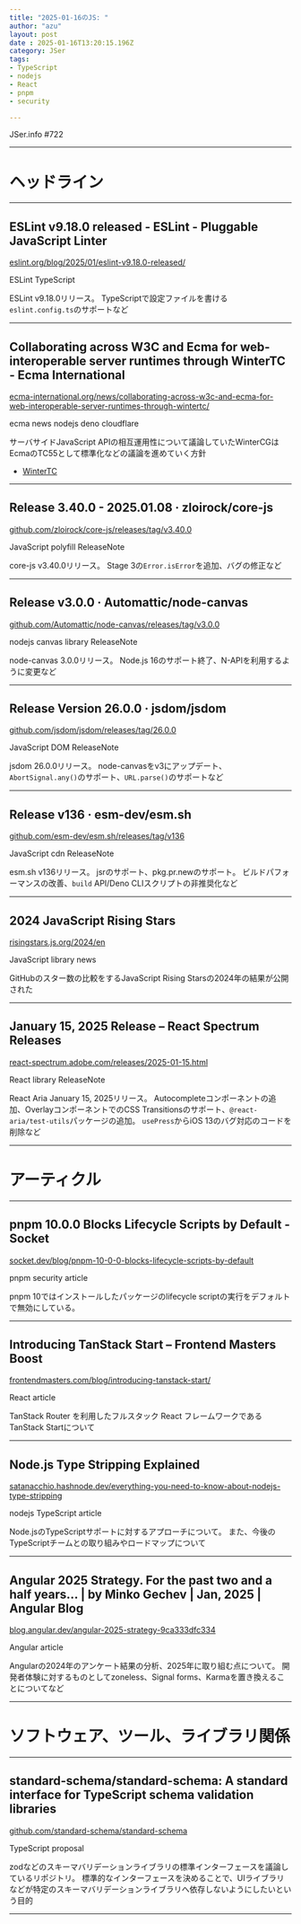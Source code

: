 ```yaml
---
title: "2025-01-16のJS: "
author: "azu"
layout: post
date : 2025-01-16T13:20:15.196Z
category: JSer
tags:
- TypeScript
- nodejs
- React
- pnpm
- security

---
```


JSer.info #722

----

<h1 class="site-genre">ヘッドライン</h1>

----

## ESLint v9.18.0 released - ESLint - Pluggable JavaScript Linter
[eslint.org/blog/2025/01/eslint-v9.18.0-released/](https://eslint.org/blog/2025/01/eslint-v9.18.0-released/ "ESLint v9.18.0 released - ESLint - Pluggable JavaScript Linter")
<p class="jser-tags jser-tag-icon"><span class="jser-tag">ESLint</span> <span class="jser-tag">TypeScript</span></p>

ESLint v9.18.0リリース。
TypeScriptで設定ファイルを書ける`eslint.config.ts`のサポートなど


----

## Collaborating across W3C and Ecma for web-interoperable server runtimes through WinterTC - Ecma International
[ecma-international.org/news/collaborating-across-w3c-and-ecma-for-web-interoperable-server-runtimes-through-wintertc/](https://ecma-international.org/news/collaborating-across-w3c-and-ecma-for-web-interoperable-server-runtimes-through-wintertc/ "Collaborating across W3C and Ecma for web-interoperable server runtimes through WinterTC - Ecma International")
<p class="jser-tags jser-tag-icon"><span class="jser-tag">ecma</span> <span class="jser-tag">news</span> <span class="jser-tag">nodejs</span> <span class="jser-tag">deno</span> <span class="jser-tag">cloudflare</span></p>

サーバサイドJavaScript APIの相互運用性について議論していたWinterCGはEcmaのTC55として標準化などの議論を進めていく方針

- [WinterTC](https://wintercg.org/ "WinterTC")

----

## Release 3.40.0 - 2025.01.08 · zloirock/core-js
[github.com/zloirock/core-js/releases/tag/v3.40.0](https://github.com/zloirock/core-js/releases/tag/v3.40.0 "Release 3.40.0 - 2025.01.08 · zloirock/core-js")
<p class="jser-tags jser-tag-icon"><span class="jser-tag">JavaScript</span> <span class="jser-tag">polyfill</span> <span class="jser-tag">ReleaseNote</span></p>

core-js v3.40.0リリース。
Stage 3の`Error.isError`を追加、バグの修正など


----

## Release v3.0.0 · Automattic/node-canvas
[github.com/Automattic/node-canvas/releases/tag/v3.0.0](https://github.com/Automattic/node-canvas/releases/tag/v3.0.0 "Release v3.0.0 · Automattic/node-canvas")
<p class="jser-tags jser-tag-icon"><span class="jser-tag">nodejs</span> <span class="jser-tag">canvas</span> <span class="jser-tag">library</span> <span class="jser-tag">ReleaseNote</span></p>

node-canvas 3.0.0リリース。
Node.js 16のサポート終了、N-APIを利用するように変更など


----

## Release Version 26.0.0 · jsdom/jsdom
[github.com/jsdom/jsdom/releases/tag/26.0.0](https://github.com/jsdom/jsdom/releases/tag/26.0.0 "Release Version 26.0.0 · jsdom/jsdom")
<p class="jser-tags jser-tag-icon"><span class="jser-tag">JavaScript</span> <span class="jser-tag">DOM</span> <span class="jser-tag">ReleaseNote</span></p>

jsdom 26.0.0リリース。
node-canvasをv3にアップデート、`AbortSignal.any()`のサポート、`URL.parse()`のサポートなど


----

## Release v136 · esm-dev/esm.sh
[github.com/esm-dev/esm.sh/releases/tag/v136](https://github.com/esm-dev/esm.sh/releases/tag/v136 "Release v136 · esm-dev/esm.sh")
<p class="jser-tags jser-tag-icon"><span class="jser-tag">JavaScript</span> <span class="jser-tag">cdn</span> <span class="jser-tag">ReleaseNote</span></p>

esm.sh v136リリース。
jsrのサポート、pkg.pr.newのサポート。
ビルドパフォーマンスの改善、`build` API/Deno CLIスクリプトの非推奨化など


----

## 2024 JavaScript Rising Stars
[risingstars.js.org/2024/en](https://risingstars.js.org/2024/en "2024 JavaScript Rising Stars")
<p class="jser-tags jser-tag-icon"><span class="jser-tag">JavaScript</span> <span class="jser-tag">library</span> <span class="jser-tag">news</span></p>

GitHubのスター数の比較をするJavaScript Rising Starsの2024年の結果が公開された


----

## January 15, 2025 Release – React Spectrum Releases
[react-spectrum.adobe.com/releases/2025-01-15.html](https://react-spectrum.adobe.com/releases/2025-01-15.html "January 15, 2025 Release – React Spectrum Releases")
<p class="jser-tags jser-tag-icon"><span class="jser-tag">React</span> <span class="jser-tag">library</span> <span class="jser-tag">ReleaseNote</span></p>

React Aria January 15, 2025リリース。
Autocompleteコンポーネントの追加、OverlayコンポーネントでのCSS Transitionsのサポート、`@react-aria/test-utils`パッケージの追加。
`usePress`からiOS 13のバグ対応のコードを削除など


----
<h1 class="site-genre">アーティクル</h1>

----

## pnpm 10.0.0 Blocks Lifecycle Scripts by Default - Socket
[socket.dev/blog/pnpm-10-0-0-blocks-lifecycle-scripts-by-default](https://socket.dev/blog/pnpm-10-0-0-blocks-lifecycle-scripts-by-default "pnpm 10.0.0 Blocks Lifecycle Scripts by Default - Socket")
<p class="jser-tags jser-tag-icon"><span class="jser-tag">pnpm</span> <span class="jser-tag">security</span> <span class="jser-tag">article</span></p>

pnpm 10ではインストールしたパッケージのlifecycle scriptの実行をデフォルトで無効にしている。


----

## Introducing TanStack Start – Frontend Masters Boost
[frontendmasters.com/blog/introducing-tanstack-start/](https://frontendmasters.com/blog/introducing-tanstack-start/ "Introducing TanStack Start – Frontend Masters Boost")
<p class="jser-tags jser-tag-icon"><span class="jser-tag">React</span> <span class="jser-tag">article</span></p>

TanStack Router を利用したフルスタック React フレームワークであるTanStack Startについて


----

## Node.js Type Stripping Explained
[satanacchio.hashnode.dev/everything-you-need-to-know-about-nodejs-type-stripping](https://satanacchio.hashnode.dev/everything-you-need-to-know-about-nodejs-type-stripping "Node.js Type Stripping Explained")
<p class="jser-tags jser-tag-icon"><span class="jser-tag">nodejs</span> <span class="jser-tag">TypeScript</span> <span class="jser-tag">article</span></p>

Node.jsのTypeScriptサポートに対するアプローチについて。
また、今後のTypeScriptチームとの取り組みやロードマップについて


----

## Angular 2025 Strategy. For the past two and a half years… | by Minko Gechev | Jan, 2025 | Angular Blog
[blog.angular.dev/angular-2025-strategy-9ca333dfc334](https://blog.angular.dev/angular-2025-strategy-9ca333dfc334 "Angular 2025 Strategy. For the past two and a half years… | by Minko Gechev | Jan, 2025 | Angular Blog")
<p class="jser-tags jser-tag-icon"><span class="jser-tag">Angular</span> <span class="jser-tag">article</span></p>

Angularの2024年のアンケート結果の分析、2025年に取り組む点について。
開発者体験に対するものとしてzoneless、Signal forms、Karmaを置き換えることについてなど


----
<h1 class="site-genre">ソフトウェア、ツール、ライブラリ関係</h1>

----

## standard-schema/standard-schema: A standard interface for TypeScript schema validation libraries
[github.com/standard-schema/standard-schema](https://github.com/standard-schema/standard-schema "standard-schema/standard-schema: A standard interface for TypeScript schema validation libraries")
<p class="jser-tags jser-tag-icon"><span class="jser-tag">TypeScript</span> <span class="jser-tag">proposal</span></p>

zodなどのスキーマバリデーションライブラリの標準インターフェースを議論しているリポジトリ。
標準的なインターフェースを決めることで、UIライブラリなどが特定のスキーマバリデーションライブラリへ依存しないようにしたいという目的


----
